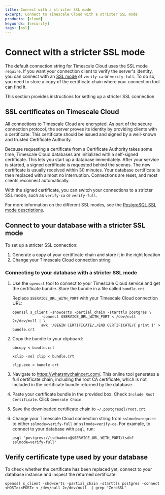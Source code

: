 ```yaml
---
title: Connect with a stricter SSL mode
excerpt: Connect to Timescale Cloud with a stricter SSL mode
products: [cloud]
keywords: [security]
tags: [ssl]
---
```


# Connect with a stricter SSL mode

The default connection string for Timescale Cloud uses the SSL mode `require`.
If you want your connection client to verify the server's identity, you can
connect with an [SSL mode][ssl-modes] of `verify-ca` or `verify-full`. To do so,
you need to store a copy of the certificate chain where your connection tool can
find it.

This section provides instructions for setting up a stricter SSL connection.

## SSL certificates on Timescale Cloud

All connections to Timescale Cloud are encrypted. As part of the secure
connection protocol, the server proves its identity by providing clients with a
certificate. This certificate should be issued and signed by a well-known and
trusted Certificate Authority.

Because requesting a certificate from a Certificate Authority takes some time,
Timescale Cloud databases are initialized with a self-signed certificate. This
lets you start up a database immediately. After your service is started, a
signed certificate is requested behind the scenes. The new certificate is
usually received within 30 minutes. Your database certificate is then replaced
with almost no interruption. Connections are reset, and most clients reconnect
automatically.

With the signed certificate, you can switch your connections to a stricter SSL
mode, such as `verify-ca` or `verify-full`.

For more information on the different SSL modes, see the [PostgreSQL SSL mode
descriptions][ssl-modes].

## Connect to your database with a stricter SSL mode

To set up a stricter SSL connection:

1.  Generate a copy of your certificate chain and store it in the right location
1.  Change your Timescale Cloud connection string

<Procedure>

### Connecting to your database with a stricter SSL mode

1.  Use the `openssl` tool to connect to your Timescale Cloud service and get
    the certificate bundle. Store the bundle in a file called `bundle.crt`.

    Replace `$SERVICE_URL_WITH_PORT` with your Timescale Cloud connection URL:

    ```shell
    openssl s_client -showcerts -partial_chain -starttls postgres \
                 -connect $SERVICE_URL_WITH_PORT < /dev/null 2>/dev/null | \
                 awk '/BEGIN CERTIFICATE/,/END CERTIFICATE/{ print }' > bundle.crt
    ```

1.  Copy the bundle to your clipboard:

    <Terminal>

    <tab label="MacOS">

    ```shell
    pbcopy < bundle.crt
    ```

    </tab>

    <tab label="Linux">

    ```shell
    xclip -sel clip < bundle.crt
    ```

    </tab>

    <tab label="Windows">

    ```shell
    clip.exe < bundle.crt
    ```

    </tab>

    </Terminal>

1.  Navigate to <https://whatsmychaincert.com/>. This online tool generates a
    full certificate chain, including the root CA certificate, which is not
    included in the certificate bundle returned by the database.

1.  Paste your certificate bundle in the provided box.
    Check `Include Root Certificate`. Click `Generate Chain`.

1.  Save the downloaded certificate chain to `~/.postgresql/root.crt`.

1.  Change your Timescale Cloud connection string from `sslmode=require` to
    either `sslmode=verify-full` or `sslmode=verify-ca`. For example, to
    connect to your database with `psql`, run:

    ```shell
    psql "postgres://tsdbadmin@$SERVICE_URL_WITH_PORT/tsdb?sslmode=verify-full"
    ```

</Procedure>

## Verify certificate type used by your database

To check whether the certificate has been replaced yet, connect to your database
instance and inspect the returned certificate:

```shell
openssl s_client -showcerts -partial_chain -starttls postgres -connect <HOST>:<PORT> < /dev/null 2>/dev/null  | grep "ZeroSSL"
```

[ssl-modes]: https://www.postgresql.org/docs/current/libpq-ssl.html#LIBPQ-SSL-SSLMODE-STATEMENTS
